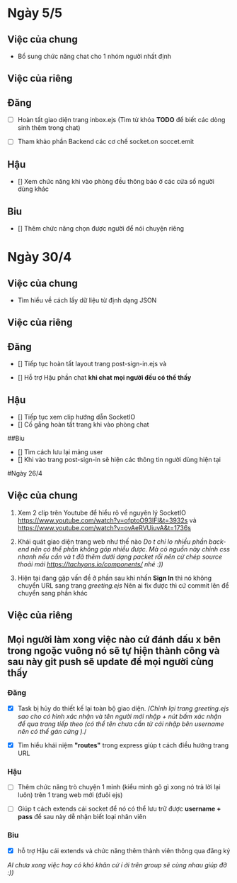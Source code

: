 # Ngày 5/5

## Việc của chung 
- Bổ sung chức năng chat cho 1 nhóm người nhất định 

## Việc của riêng
## Đăng

- [ ] Hoàn tất giao diện trang inbox.ejs (Tìm từ khóa **TODO**  để biết các dòng sinh thêm trong chat)

- [ ] Tham khảo phần Backend  các cơ chế socket.on soccet.emit 

## Hậu 
- [] Xem chức năng khi vào phòng đều thông báo ở các cửa sổ người dùng khác

## Biu
- [] Thêm chức năng chọn được người để nói chuyện riêng 
# Ngày 30/4

## Việc của chung 
- Tìm hiểu về cách lấy dữ liệu từ định dạng JSON 
## Việc của riêng

## Đăng
- [] Tiếp tục hoàn tất layout trang post-sign-in.ejs và

- [] Hỗ trợ Hậu phần chat **khi chat mọi người đều có thể thấy**

## Hậu 

- [] Tiếp tục xem clip hướng dẫn SocketIO
- [] Cố gắng hoàn tất  trang khi vào phòng chat 

##Biu

- [] Tìm cách lưu lại mảng user
- [] Khi vào trang post-sign-in sẽ hiện các thông tin người dùng hiện tại 






#Ngày 26/4
## Việc của chung
1. Xem 2 clip trên Youtube để hiểu rõ về nguyên lý SocketIO https://www.youtube.com/watch?v=ofptoO93IFI&t=3932s và https://www.youtube.com/watch?v=ovAeRVUiuvA&t=1736s
2. Khái quát giao diện trang web như thế nào *Do t chỉ lo nhiều phần back-end nên có thể phần không góp nhiều được. Mà có nguồn này chỉnh css nhanh nếu cần và t đã thêm dưới dạng packet rồi nên cứ chép source thoải mái https://tachyons.io/components/ nhé :))*

3. Hiện tại đang gặp vấn đề ở phần sau khi nhấn **Sign In** thì nó không chuyển URL sang trang *greeting.ejs* Nên ai fix được thì cứ commit lên để chuyển sang phần khác

## Việc của riêng
## Mọi người làm xong việc nào cứ đánh dấu x bên trong ngoặc vuông nó sẽ tự hiện thành công và sau này git push sẽ update để mọi người cùng thấy
### Đăng 

-  [X]  Task bị hủy do thiết kế lại toàn bộ giao diện. /*Chỉnh lại trang greeting.ejs sao cho có hình xác nhận và tên người mới nhập + nút bấm xác nhận để qua trang tiếp theo  (có thể tên chưa cần từ cái nhập bên username nên có thể gán cứng ).*/

- [x]  Tìm hiểu khái niệm **"routes"** trong express giúp t cách điều hướng trang URL 

### Hậu 
- [ ] Thêm chức năng trò chuyện 1 mình (kiểu mình gõ gì xong nó trả lời lại luôn) trên 1 trang web mới (đuôi ejs)

- [ ] Giúp t cách extends cái socket để nó có thể lưu trữ được **username + pass** để sau này dễ nhận biết loại nhân viên

### Biu

- [x] hỗ trợ Hậu cái extends và chức năng thêm thành viên thông qua đăng ký

*AI chưa xong việc hay có khó khăn cứ í ới trên group sẽ cùng nhau giúp đỡ :))*

